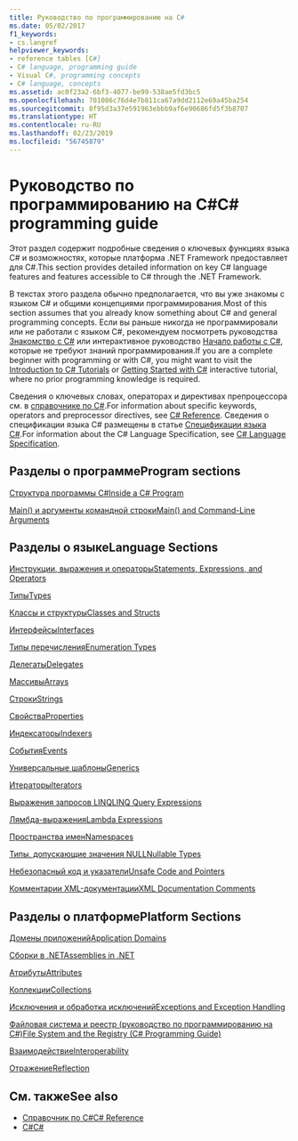 ```yaml
---
title: Руководство по программированию на C#
ms.date: 05/02/2017
f1_keywords:
- cs.langref
helpviewer_keywords:
- reference tables [C#]
- C# language, programming guide
- Visual C#, programming concepts
- C# language, concepts
ms.assetid: ac0f23a2-6bf3-4077-be99-538ae5fd3bc5
ms.openlocfilehash: 701086c76d4e7b811ca67a9dd2112e69a45ba254
ms.sourcegitcommit: 8f95d3a37e591963ebbb9af6e90686fd5f3b8707
ms.translationtype: HT
ms.contentlocale: ru-RU
ms.lasthandoff: 02/23/2019
ms.locfileid: "56745879"
---
```

# <a name="c-programming-guide"></a><span data-ttu-id="786d6-102">Руководство по программированию на C#</span><span class="sxs-lookup"><span data-stu-id="786d6-102">C# programming guide</span></span>
<span data-ttu-id="786d6-103">Этот раздел содержит подробные сведения о ключевых функциях языка C# и возможностях, которые платформа .NET Framework предоставляет для C#.</span><span class="sxs-lookup"><span data-stu-id="786d6-103">This section provides detailed information on key C# language features and features accessible to C# through the .NET Framework.</span></span>  
  
 <span data-ttu-id="786d6-104">В текстах этого раздела обычно предполагается, что вы уже знакомы с языком C# и общими концепциями программирования.</span><span class="sxs-lookup"><span data-stu-id="786d6-104">Most of this section assumes that you already know something about C# and general programming concepts.</span></span> <span data-ttu-id="786d6-105">Если вы раньше никогда не программировали или не работали с языком C#, рекомендуем посмотреть руководства [Знакомство с C#](../tutorials/intro-to-csharp/index.md) или интерактивное руководство [Начало работы с C#](https://www.microsoft.com/net/tutorials/csharp/getting-started), которые не требуют знаний программирования.</span><span class="sxs-lookup"><span data-stu-id="786d6-105">If you are a complete beginner with programming or with C#, you might want to visit the [Introduction to C# Tutorials](../tutorials/intro-to-csharp/index.md) or [Getting Started with C#](https://www.microsoft.com/net/tutorials/csharp/getting-started) interactive tutorial, where no prior programming knowledge is required.</span></span>  
  
 <span data-ttu-id="786d6-106">Сведения о ключевых словах, операторах и директивах препроцессора см. в [справочнике по C#](../../csharp/language-reference/index.md).</span><span class="sxs-lookup"><span data-stu-id="786d6-106">For information about specific keywords, operators and preprocessor directives, see [C# Reference](../../csharp/language-reference/index.md).</span></span> <span data-ttu-id="786d6-107">Сведения о спецификации языка C# размещены в статье [Спецификации языка C#](../../csharp/language-reference/language-specification/index.md).</span><span class="sxs-lookup"><span data-stu-id="786d6-107">For information about the C# Language Specification, see [C# Language Specification](../../csharp/language-reference/language-specification/index.md).</span></span>  
  
## <a name="program-sections"></a><span data-ttu-id="786d6-108">Разделы о программе</span><span class="sxs-lookup"><span data-stu-id="786d6-108">Program sections</span></span>

[<span data-ttu-id="786d6-109">Структура программы C#</span><span class="sxs-lookup"><span data-stu-id="786d6-109">Inside a C# Program</span></span>](../../csharp/programming-guide/inside-a-program/index.md)  
  
[<span data-ttu-id="786d6-110">Main() и аргументы командной строки</span><span class="sxs-lookup"><span data-stu-id="786d6-110">Main() and Command-Line Arguments</span></span>](../../csharp/programming-guide/main-and-command-args/index.md)  
 
## <a name="language-sections"></a><span data-ttu-id="786d6-111">Разделы о языке</span><span class="sxs-lookup"><span data-stu-id="786d6-111">Language Sections</span></span>  
[<span data-ttu-id="786d6-112">Инструкции, выражения и операторы</span><span class="sxs-lookup"><span data-stu-id="786d6-112">Statements, Expressions, and Operators</span></span>](../../csharp/programming-guide/statements-expressions-operators/index.md)  

 [<span data-ttu-id="786d6-113">Типы</span><span class="sxs-lookup"><span data-stu-id="786d6-113">Types</span></span>](../../csharp/programming-guide/types/index.md)  

 [<span data-ttu-id="786d6-114">Классы и структуры</span><span class="sxs-lookup"><span data-stu-id="786d6-114">Classes and Structs</span></span>](../../csharp/programming-guide/classes-and-structs/index.md)  
  
 [<span data-ttu-id="786d6-115">Интерфейсы</span><span class="sxs-lookup"><span data-stu-id="786d6-115">Interfaces</span></span>](../../csharp/programming-guide/interfaces/index.md)  

 [<span data-ttu-id="786d6-116">Типы перечисления</span><span class="sxs-lookup"><span data-stu-id="786d6-116">Enumeration Types</span></span>](../../csharp/programming-guide/enumeration-types.md)  
  
 [<span data-ttu-id="786d6-117">Делегаты</span><span class="sxs-lookup"><span data-stu-id="786d6-117">Delegates</span></span>](../../csharp/programming-guide/delegates/index.md)  
 
 [<span data-ttu-id="786d6-118">Массивы</span><span class="sxs-lookup"><span data-stu-id="786d6-118">Arrays</span></span>](../../csharp/programming-guide/arrays/index.md)  
  
 [<span data-ttu-id="786d6-119">Строки</span><span class="sxs-lookup"><span data-stu-id="786d6-119">Strings</span></span>](../../csharp/programming-guide/strings/index.md)  
  
 [<span data-ttu-id="786d6-120">Свойства</span><span class="sxs-lookup"><span data-stu-id="786d6-120">Properties</span></span>](../../csharp/programming-guide/classes-and-structs/properties.md)  
  
 [<span data-ttu-id="786d6-121">Индексаторы</span><span class="sxs-lookup"><span data-stu-id="786d6-121">Indexers</span></span>](../../csharp/programming-guide/indexers/index.md)  
  
 [<span data-ttu-id="786d6-122">События</span><span class="sxs-lookup"><span data-stu-id="786d6-122">Events</span></span>](../../csharp/programming-guide/events/index.md)  
  
 [<span data-ttu-id="786d6-123">Универсальные шаблоны</span><span class="sxs-lookup"><span data-stu-id="786d6-123">Generics</span></span>](../../csharp/programming-guide/generics/index.md)  
  
 [<span data-ttu-id="786d6-124">Итераторы</span><span class="sxs-lookup"><span data-stu-id="786d6-124">Iterators</span></span>](../../csharp/programming-guide/concepts/iterators.md)
  
 [<span data-ttu-id="786d6-125">Выражения запросов LINQ</span><span class="sxs-lookup"><span data-stu-id="786d6-125">LINQ Query Expressions</span></span>](../../csharp/programming-guide/linq-query-expressions/index.md)  
  
 [<span data-ttu-id="786d6-126">Лямбда-выражения</span><span class="sxs-lookup"><span data-stu-id="786d6-126">Lambda Expressions</span></span>](../../csharp/programming-guide/statements-expressions-operators/lambda-expressions.md)  
  
 [<span data-ttu-id="786d6-127">Пространства имен</span><span class="sxs-lookup"><span data-stu-id="786d6-127">Namespaces</span></span>](../../csharp/programming-guide/namespaces/index.md)  
  
 [<span data-ttu-id="786d6-128">Типы, допускающие значения NULL</span><span class="sxs-lookup"><span data-stu-id="786d6-128">Nullable Types</span></span>](../../csharp/programming-guide/nullable-types/index.md)  
  
 [<span data-ttu-id="786d6-129">Небезопасный код и указатели</span><span class="sxs-lookup"><span data-stu-id="786d6-129">Unsafe Code and Pointers</span></span>](../../csharp/programming-guide/unsafe-code-pointers/index.md)  
  
 [<span data-ttu-id="786d6-130">Комментарии XML-документации</span><span class="sxs-lookup"><span data-stu-id="786d6-130">XML Documentation Comments</span></span>](../../csharp/programming-guide/xmldoc/xml-documentation-comments.md)  
  
## <a name="platform-sections"></a><span data-ttu-id="786d6-131">Разделы о платформе</span><span class="sxs-lookup"><span data-stu-id="786d6-131">Platform Sections</span></span>  
 [<span data-ttu-id="786d6-132">Домены приложений</span><span class="sxs-lookup"><span data-stu-id="786d6-132">Application Domains</span></span>](../../framework/app-domains/application-domains.md)  
  
 [<span data-ttu-id="786d6-133">Сборки в .NET</span><span class="sxs-lookup"><span data-stu-id="786d6-133">Assemblies in .NET</span></span>](../../standard/assembly/index.md)  
  
 [<span data-ttu-id="786d6-134">Атрибуты</span><span class="sxs-lookup"><span data-stu-id="786d6-134">Attributes</span></span>](../../csharp/programming-guide/concepts/attributes/index.md)  
  
 [<span data-ttu-id="786d6-135">Коллекции</span><span class="sxs-lookup"><span data-stu-id="786d6-135">Collections</span></span>](../../csharp/programming-guide/concepts/collections.md)  
  
 [<span data-ttu-id="786d6-136">Исключения и обработка исключений</span><span class="sxs-lookup"><span data-stu-id="786d6-136">Exceptions and Exception Handling</span></span>](../../csharp/programming-guide/exceptions/index.md)  
  
 [<span data-ttu-id="786d6-137">Файловая система и реестр (руководство по программированию на C#)</span><span class="sxs-lookup"><span data-stu-id="786d6-137">File System and the Registry (C# Programming Guide)</span></span>](../../csharp/programming-guide/file-system/index.md)  
  
 [<span data-ttu-id="786d6-138">Взаимодействие</span><span class="sxs-lookup"><span data-stu-id="786d6-138">Interoperability</span></span>](../../csharp/programming-guide/interop/index.md)  
  
 [<span data-ttu-id="786d6-139">Отражение</span><span class="sxs-lookup"><span data-stu-id="786d6-139">Reflection</span></span>](../../csharp/programming-guide/concepts/reflection.md)  
  
## <a name="see-also"></a><span data-ttu-id="786d6-140">См. также</span><span class="sxs-lookup"><span data-stu-id="786d6-140">See also</span></span>

- [<span data-ttu-id="786d6-141">Справочник по C#</span><span class="sxs-lookup"><span data-stu-id="786d6-141">C# Reference</span></span>](../../csharp/language-reference/index.md)
- [<span data-ttu-id="786d6-142">C#</span><span class="sxs-lookup"><span data-stu-id="786d6-142">C#</span></span>](../../csharp/index.md)
